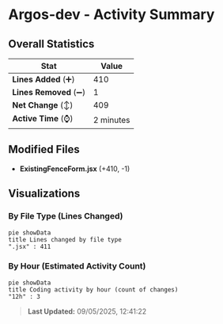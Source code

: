 # Argos-dev - Activity Summary 

## Overall Statistics

| Stat                   | Value                                                             |
| ---------------------- | ----------------------------------------------------------------- |
| **Lines Added** (➕)   | 410                                          |
| **Lines Removed** (➖) | 1                                        |
| **Net Change** (↕)    | 409                |
| **Active Time** (⌚)   | 2 minutes |


## Modified Files
- **ExistingFenceForm.jsx** (+410, -1)

## Visualizations

### By File Type (Lines Changed)

```mermaid
pie showData
title Lines changed by file type
".jsx" : 411
```

### By Hour (Estimated Activity Count)

```mermaid
pie showData
title Coding activity by hour (count of changes)
"12h" : 3
```


> **Last Updated:** 09/05/2025, 12:41:22